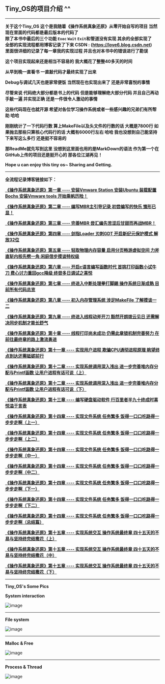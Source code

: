 ## Tiny_OS的项目介绍 ^^

-------
**关于这个Tiny_OS 这个是我随着《操作系统真象还原》从零开始自写的项目 当然现在里面的代码都是最后版本的代码了
\
除了本书中最后的三个功能 `Exec` `Wait` `Exit`和管道没有实现 其余的全部实现了
\
全部的实现流程都用博客记录了下来 CSDN : (https://love6.blog.csdn.net) 
\
里面很详细的记录了每一章我的实现过程 并且也对本书中的错误进行了勘误**


**这个项目实现起来还是相当不容易的 我大概花了整整40多天的时间**

**从早到晚一直看书 一直敲代码才最终实现了出来**

**Debug与调试几天也是家常便饭 当然现在也实现出来了 还是非常喜悦的事情**

**尽管来说 代码绝大部分都是书上的代码 但是能够理解绝大部分代码 并且自己再动手敲一遍 并实现正确 还是一件很令人激动的事情**

**这些代码现在也就开源 希望对各位学习操作系统或者一些感兴趣的兄弟们有所帮助 哈哈**

**刚刚统计了一下代码行数 算上MakeFile以及头文件的行数的话 大概是7800行 如果抛去那些只算核心代码行的话 大概有6000行左右 哈哈 我也没想到自己能坚持下来写这么多行 还是挺不容易的**

**那ReadMe就先写到这里 没想到这里面也用的是MarkDown的语法 作为第一个在GitHub上传的项目还是挺开心的 那各位江湖再见！**

**Hope u can enjoy this tiny os~ Sharing and Getting.**

---
**全流程记录博客链接如下：**

**[《操作系统真象还原》第一章 ---- 安装Vmware Station 安装Ubuntu 装载配置Bochs 安装Vmware tools 开始乘帆历险！](https://love6.blog.csdn.net/article/details/117751327)**

**[《操作系统真象还原》第二章 ---- 编写MBR主引导记录 初尝编写的快乐 雏形已显！](https://love6.blog.csdn.net/article/details/117782012)**

**[《操作系统真象还原》第三章 ---- 完善MBR 尝汇编先苦涩后甘甜而再战MBR！](https://love6.blog.csdn.net/article/details/117813233)**

**[《操作系统真象还原》第四章 ---- 剑指Loader 刃刺GDT 开启新纪元保护模式 解放32位](https://love6.blog.csdn.net/article/details/117839108)**

**[《操作系统真象还原》第五章 ---- 轻取物理内存容量 启用分页畅游虚拟空间 力斧直斩内核先劈一角 闲庭信步摸谈特权级](https://love6.blog.csdn.net/article/details/117871478)**

**[《操作系统真象还原》第六章 ---- 开启c语言编写函数时代 首挑打印函数小试牛刀 费心讨力重回gcc降级 终尝多日调试之喜悦](https://love6.blog.csdn.net/article/details/117964307)**

**[《操作系统真象还原》第七章 ---- 终进入中断处理拳打脚踢 操作系统日渐成熟 目前所有代码总览](https://love6.blog.csdn.net/article/details/118002341)**

**[《操作系统真象还原》第八章 ---- 初入内存管理系统 涉足MakeFile 了解摸谈一二](https://love6.blog.csdn.net/article/details/119042923)**

**[《操作系统真象还原》第九章 ---- 终进入线程动斧开刀 豁然开朗拨云见日 还需解决同步机制才能长舒气](https://love6.blog.csdn.net/article/details/119107389)**

**[《操作系统真象还原》第十章 ---- 线程打印尚未成功 仍需此章锁机制完善努力 在前往最终章的路上激流勇进](https://love6.blog.csdn.net/article/details/119179925)**

**[《操作系统真象还原》第十一章 ---- 实现用户进程 欺骗CPU通彻进程原理 眺望终点到达还需砥砺前行](https://love6.blog.csdn.net/article/details/119274248)**

**[《操作系统真象还原》第十二章 ---- 实现系统调用深入浅出 进一步完善堆内存分配与Printf函数 让用户进程有话可说（上）](https://love6.blog.csdn.net/article/details/119315561)**

**[《操作系统真象还原》第十二章 ---- 实现系统调用深入浅出 进一步完善堆内存分配与Printf函数 让用户进程有话可说（下）](https://love6.blog.csdn.net/article/details/119349419)**

**[《操作系统真象还原》第十三章 ---- 编写硬盘驱动软件 行百里者半九十终成时喜悦溢于言表](https://love6.blog.csdn.net/article/details/119354851)**

**[《操作系统真象还原》第十四章 ---- 实现文件系统 任务繁多 饭得一口口吃路得一步步走啊（上一）](https://love6.blog.csdn.net/article/details/119421194)**

**[《操作系统真象还原》第十四章 ---- 实现文件系统 任务繁多 饭得一口口吃路得一步步走啊（上二）](https://love6.blog.csdn.net/article/details/119494541)**

**[《操作系统真象还原》第十四章 ---- 实现文件系统 任务繁多 饭得一口口吃路得一步步走啊（中一）](https://love6.blog.csdn.net/article/details/119523612)**

**[《操作系统真象还原》第十四章 ---- 实现文件系统 任务繁多 饭得一口口吃路得一步步走啊（中二）](https://love6.blog.csdn.net/article/details/119551196)**

**[《操作系统真象还原》第十四章 ---- 实现文件系统 任务繁多 饭得一口口吃路得一步步走啊（下一）](https://love6.blog.csdn.net/article/details/119574834)**

**[《操作系统真象还原》第十四章 ---- 实现文件系统 任务繁多 饭得一口口吃路得一步步走啊（下二）](https://love6.blog.csdn.net/article/details/119602546)**

**[《操作系统真象还原》第十四章 ---- 实现文件系统 任务繁多 饭得一口口吃路得一步步走啊（总结篇）](https://love6.blog.csdn.net/article/details/119615926)**

**[《操作系统真象还原》第十五章 ---- 实现系统交互 操作系统最终章 四十五天的不易与坚持终完结撒花（上）](https://love6.blog.csdn.net/article/details/119638450)**

**[《操作系统真象还原》第十五章 ---- 实现系统交互 操作系统最终章 四十五天的不易与坚持终完结撒花（中）](https://love6.blog.csdn.net/article/details/119672216)**

**[《操作系统真象还原》第十五章 ---- 实现系统交互 操作系统最终章 四十五天的不易与坚持终完结撒花（下）](https://love6.blog.csdn.net/article/details/119685650)**

------
**Tiny_OS's Some Pics**

**System interaction**

![image](https://user-images.githubusercontent.com/72536813/142836107-ddbf47ce-d88b-4880-a409-85e16df0a63a.png)

----
**File system**

![image](https://user-images.githubusercontent.com/72536813/142836202-77b9e15f-aa63-4436-b27a-8c7db1e3fb62.png)

----
**Malloc & Free**

![image](https://user-images.githubusercontent.com/72536813/142834974-eebdb794-5375-480f-90b5-20983a1cf86b.png)

----
**Process & Thread**

![image](https://user-images.githubusercontent.com/72536813/142835202-425d822c-1a54-45c3-8240-a84a30619d2b.png)







